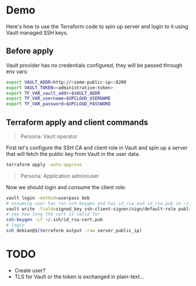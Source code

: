 # Demo
Here's how to use the Terraform code to spin up server and login to it using Vault managed SSH keys.
## Before apply
Vault provider has no credentials configured, they will be passed through env vars:
```bash
export VAULT_ADDR=http://<some-public-ip>:8200
export VAULT_TOKEN=<administrative-token>
export TF_VAR_vault_addr=$VAULT_ADDR
export TF_VAR_username=$UPCLOUD_USERNAME
export TF_VAR_password=$UPCLOUD_PASSWORD
```
## Terraform apply and client commands

>Persona: Vault operator

First let's configure the SSH CA and client role in Vault and spin up a server that will fetch the public key from Vault in the user data.
```bash
terraform apply -auto-approve
```

>Persona: Application admin/user

Now we should login and consume the client role:
```bash
vault login -method=userpass bob
# assuming user has run ssh-keygen and has id_rsa and id_rsa.pub in ~/.ssh
vault write -field=signed_key ssh-client-signer/sign/default-role public_key=@$HOME/.ssh/id_rsa.pub > ~/.ssh/id_rsa-cert.pub
# see how long the cert is valid for
ssh-keygen -Lf ~/.ssh/id_rsa-cert.pub
# login
ssh debian@$(terraform output -raw server_public_ip)
```
# TODO
- Create user?
- TLS for Vault or the token is exchanged in plain-text...
